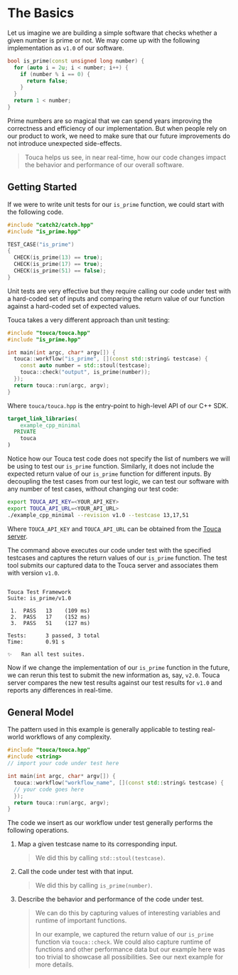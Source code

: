 # The Basics

Let us imagine we are building a simple software that checks whether a given
number is prime or not. We may come up with the following implementation as
`v1.0` of our software.

```cpp
bool is_prime(const unsigned long number) {
  for (auto i = 2u; i < number; i++) {
    if (number % i == 0) {
      return false;
    }
  }
  return 1 < number;
}
```

Prime numbers are so magical that we can spend years improving the correctness
and efficiency of our implementation. But when people rely on our product to
work, we need to make sure that our future improvements do not introduce
unexpected side-effects.

> Touca helps us see, in near real-time, how our code changes impact the
> behavior and performance of our overall software.

## Getting Started

If we were to write unit tests for our `is_prime` function, we could start with
the following code.

```cpp
#include "catch2/catch.hpp"
#include "is_prime.hpp"

TEST_CASE("is_prime")
{
  CHECK(is_prime(13) == true);
  CHECK(is_prime(17) == true);
  CHECK(is_prime(51) == false);
}
```

Unit tests are very effective but they require calling our code under test with
a hard-coded set of inputs and comparing the return value of our function
against a hard-coded set of expected values.

Touca takes a very different approach than unit testing:

```cpp
#include "touca/touca.hpp"
#include "is_prime.hpp"

int main(int argc, char* argv[]) {
  touca::workflow("is_prime", [](const std::string& testcase) {
    const auto number = std::stoul(testcase);
    touca::check("output", is_prime(number));
  });
  return touca::run(argc, argv);
}
```

Where `touca/touca.hpp` is the entry-point to high-level API of our C++ SDK.

```cmake
target_link_libraries(
    example_cpp_minimal
  PRIVATE
    touca
)
```

Notice how our Touca test code does not specify the list of numbers we will be
using to test our `is_prime` function. Similarly, it does not include the
expected return value of our `is_prime` function for different inputs. By
decoupling the test cases from our test logic, we can test our software with any
number of test cases, without changing our test code:

```bash
export TOUCA_API_KEY=<YOUR_API_KEY>
export TOUCA_API_URL=<YOUR_API_URL>
./example_cpp_minimal --revision v1.0 --testcase 13,17,51
```

Where `TOUCA_API_KEY` and `TOUCA_API_URL` can be obtained from the
[Touca server](https://app.touca.io).

The command above executes our code under test with the specified testcases and
captures the return values of our `is_prime` function. The test tool submits our
captured data to the Touca server and associates them with version `v1.0`.

```text

Touca Test Framework
Suite: is_prime/v1.0

 1.  PASS   13    (109 ms)
 2.  PASS   17    (152 ms)
 3.  PASS   51    (127 ms)

Tests:      3 passed, 3 total
Time:       0.91 s

✨   Ran all test suites.

```

Now if we change the implementation of our `is_prime` function in the future, we
can rerun this test to submit the new information as, say, `v2.0`. Touca server
compares the new test results against our test results for `v1.0` and reports
any differences in real-time.

## General Model

The pattern used in this example is generally applicable to testing real-world
workflows of any complexity.

```cpp
#include "touca/touca.hpp"
#include <string>
// import your code under test here

int main(int argc, char* argv[]) {
  touca::workflow("workflow_name", [](const std::string& testcase) {
  // your code goes here
  });
  return touca::run(argc, argv);
}
```

The code we insert as our workflow under test generally performs the following
operations.

1.  Map a given testcase name to its corresponding input.

    > We did this by calling `std::stoul(testcase)`.

2.  Call the code under test with that input.

    > We did this by calling `is_prime(number)`.

3.  Describe the behavior and performance of the code under test.

    > We can do this by capturing values of interesting variables and runtime of
    > important functions.
    >
    > In our example, we captured the return value of our `is_prime` function
    > via `touca::check`. We could also capture runtime of functions and other
    > performance data but our example here was too trivial to showcase all
    > possibilities. See our next example for more details.
